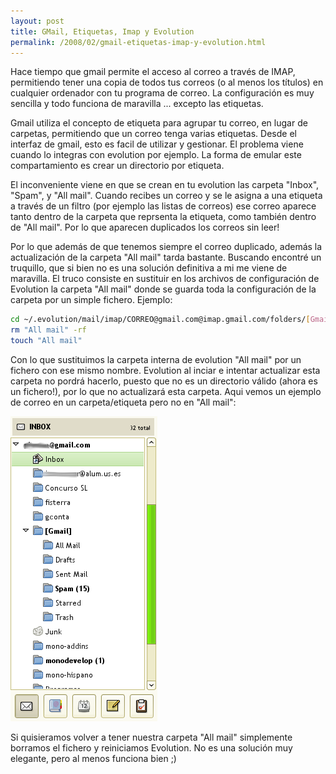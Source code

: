 ```yaml
---
layout: post
title: GMail, Etiquetas, Imap y Evolution
permalink: /2008/02/gmail-etiquetas-imap-y-evolution.html
---
```


Hace tiempo que gmail permite el acceso al correo a través de IMAP, permitiendo tener una copia de todos tus correos (o al menos los títulos) en cualquier ordenador con tu programa de correo. La configuración es muy sencilla y todo funciona de maravilla ... excepto las etiquetas.  

Gmail utiliza el concepto de etiqueta para agrupar tu correo, en lugar de carpetas, permitiendo que un correo tenga varias etiquetas. Desde el interfaz de gmail, esto es facil de utilizar y gestionar. El problema viene cuando lo integras con evolution por ejemplo. La forma de emular este compartamiento es crear un directorio por etiqueta.  

El inconveniente viene en que se crean en tu evolution las carpeta "Inbox", "Spam", y "All mail". Cuando recibes un correo y se le asigna a una etiqueta a través de un filtro (por ejemplo las listas de correos) ese correo aparece tanto dentro de la carpeta que reprsenta la etiqueta, como también dentro de "All mail". Por lo que aparecen duplicados los correos sin leer!  

Por lo que además de que tenemos siempre el correo duplicado, además la actualización de la carpeta "All mail" tarda bastante. Buscando encontré un truquillo, que si bien no es una solución definitiva a mi me viene de maravilla. El truco consiste en sustituir en los archivos de configuración de Evolution la carpeta "All mail" donde se guarda toda la configuración de la carpeta por un simple fichero. Ejemplo:  

~~~bash
cd ~/.evolution/mail/imap/CORREO@gmail.com@imap.gmail.com/folders/[Gmail]/subfolders  
rm "All mail" -rf  
touch "All mail"  
~~~

Con lo que sustituimos la carpeta interna de evolution "All mail" por un fichero con ese mismo nombre. Evolution al inciar e intentar actualizar esta carpeta no pordrá hacerlo, puesto que no es un directorio válido (ahora es un fichero!), por lo que no actualizará esta carpeta. Aqui vemos un ejemplo de correo en un carpeta/etiqueta pero no en "All mail":  

![](/assets/old_evolution_screenshot.png)

Si quisieramos volver a tener nuestra carpeta "All mail" simplemente borramos el fichero y reiniciamos Evolution. No es una solución muy elegante, pero al menos funciona bien ;)

